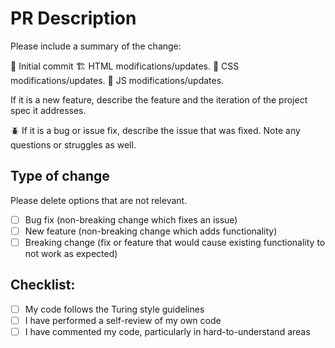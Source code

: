# PR Description
Please include a summary of the change:

:tada: Initial commit
:building_construction: HTML modifications/updates.
:art: CSS modifications/updates.
:crystal_ball: JS modifications/updates.

If it is a new feature, describe the feature and the iteration of the project spec it addresses.

:beetle: If it is a bug or issue fix, describe the issue that was fixed.
Note any questions or struggles as well.

## Type of change
Please delete options that are not relevant.
- [ ] Bug fix (non-breaking change which fixes an issue)
- [ ] New feature (non-breaking change which adds functionality)
- [ ] Breaking change (fix or feature that would cause existing functionality to not work as expected)

## Checklist:
- [ ] My code follows the Turing style guidelines
- [ ] I have performed a self-review of my own code
- [ ] I have commented my code, particularly in hard-to-understand areas
